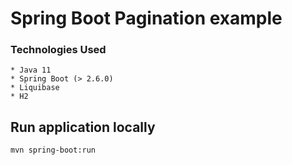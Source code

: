 # Spring Boot Pagination example

### Technologies Used

```
* Java 11
* Spring Boot (> 2.6.0)
* Liquibase
* H2
```


## Run application locally
```
mvn spring-boot:run
```
